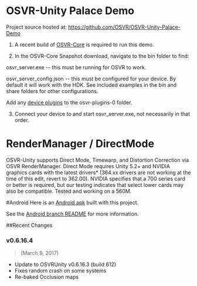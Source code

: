 # OSVR-Unity Palace Demo

Project source hosted at: https://github.com/OSVR/OSVR-Unity-Palace-Demo

1) A recent build of [OSVR-Core](http://osvr.github.io/using/) is required to run this demo.

2) In the OSVR-Core Snapshot download, navigate to the bin folder to find:

osvr_server.exe -- this must be running for OSVR to work.

osvr_server_config.json -- this must be configured for your device. By default it will work with the HDK. See included examples in the bin and share folders for other configurations.

Add any [device plugins](http://osvr.github.io/using/) to the osvr-plugins-0 folder. 

3) Connect your device to and start osvr_server.exe, not necessarily in that order.

# RenderManager / DirectMode
OSVR-Unity supports Direct Mode, Timewarp, and Distortion Correction via OSVR RenderManager. Direct Mode requires Unity 5.2+ and NVIDIA graphics cards with the latest drivers* (364.xx drivers are not working at the time of this edit, revert to 362.00). NVIDIA specifies that a 700 series card or better is required, but our testing indicates that select lower cards may also be compatible. Tested and working on a 560M.

#Android
Here is an [Android apk](https://github.com/OSVR/OSVR-Unity-Palace-Demo/releases/tag/v0.1.1-android) built with this project.

See the [Android branch README](https://github.com/OSVR/OSVR-Unity-Palace-Demo/blob/androidPalace/README.md) for more information.

##Recent Changes
### v0.6.16.4
> (March 9, 2017)

- Update to OSVRUnity v0.6.16.3 (build 612)
- Fixes random crash on some systems
- Re-baked Occlusion maps
